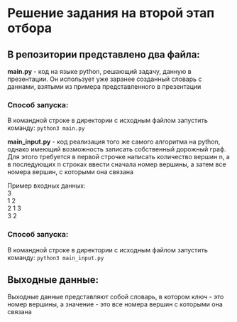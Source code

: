 # Решение задания на второй этап отбора
## В репозитории представлено два файла:
**main.py** - код на языке python, решающий задачу, данную в презентации. Он использует уже заранее созданный словарь с даннами, взятыми из примера представленного в презентации
### Способ запуска:
В командной строке в директории с исходным файлом запустить команду: `python3 main.py`

**main_input.py** - код реализация того же самого алгоритма на python, однако имеющий возможность записать собственный дорожный граф. Для этого требуется в первой строчке написать количество вершин n, а в последующих n строках ввести сначала номер вершины, а затем все номера вершин, с которыми она связана

Пример входных данных:  
3  
1 2  
2 1 3  
3 2  
### Способ запуска:
В командной строке в директории с исходным файлом запустить команду: `python3 main_input.py`
## Выходные данные:
Выходные данные представляют собой словарь, в котором ключ - это номер вершины, а значение - это все номера вершин с которыми она связана
